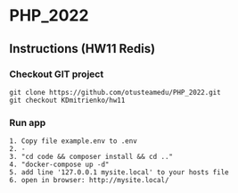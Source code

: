 # PHP_2022

## Instructions (HW11 Redis)

### Checkout GIT project
```
git clone https://github.com/otusteamedu/PHP_2022.git
git checkout KDmitrienko/hw11
```

### Run app

```
1. Copy file example.env to .env
2. -
3. "cd code && composer install && cd .."
4. "docker-compose up -d"
5. add line '127.0.0.1 mysite.local' to your hosts file
6. open in browser: http://mysite.local/
```
